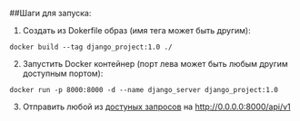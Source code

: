 ##Шаги для запуска:
1) Создать из Dokerfile образ (имя тега может быть другим):
```shell
docker build --tag django_project:1.0 ./
```
2) Запустить Docker контейнер (порт лева может быть любым другим доступным портом):
```shell
docker run -p 8000:8000 -d --name django_server django_project:1.0
```
3) Отправить любой из [достуных запросов](https://github.com/wolf24ru/Dockers_HW/blob/Docker_1_ex_2/Django_project/requests-examples.http) на http://0.0.0.0:8000/api/v1
